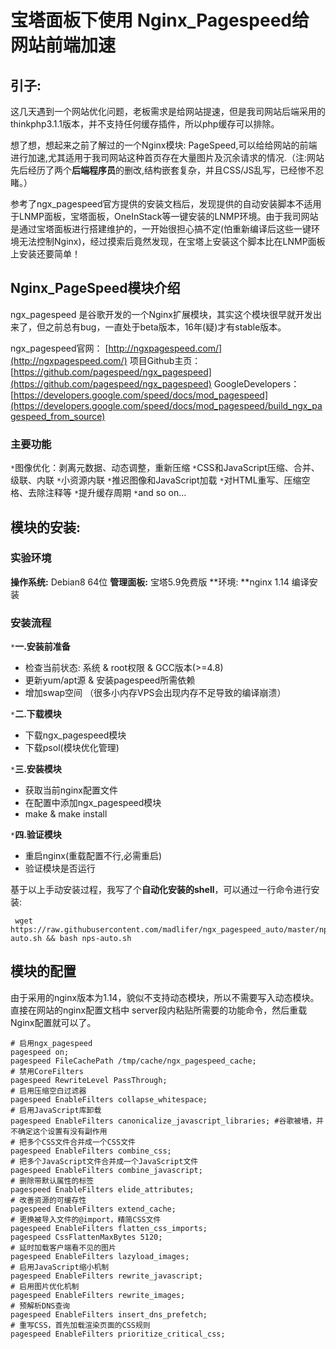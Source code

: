 # 宝塔面板下使用 Nginx_Pagespeed给网站前端加速

## 引子:
  这几天遇到一个网站优化问题，老板需求是给网站提速，但是我司网站后端采用的thinkphp3.1.1版本，并不支持任何缓存插件，所以php缓存可以排除。
        
  想了想，想起来之前了解过的一个Nginx模块: PageSpeed,可以给给网站的前端进行加速,尤其适用于我司网站这种首页存在大量图片及沉余请求的情况.（注:网站先后经历了两个**后端程序员**的删改,结构嵌套复杂，并且CSS/JS乱写，已经惨不忍睹。）
        
  参考了ngx_pagespeed官方提供的安装文档后，发现提供的自动安装脚本不适用于LNMP面板，宝塔面板，OneInStack等一键安装的LNMP环境。由于我司网站是通过宝塔面板进行搭建维护的，一开始很担心搞不定(怕重新编译后这些一键环境无法控制Nginx)，经过摸索后竟然发现，在宝塔上安装这个脚本比在LNMP面板上安装还要简单！

## Nginx_PageSpeed模块介绍
  ngx_pagespeed 是谷歌开发的一个Nginx扩展模块，其实这个模块很早就开发出来了，但之前总有bug，一直处于beta版本，16年(疑)才有stable版本。
    
ngx_pagespeed官网： [http://ngxpagespeed.com/](http://ngxpagespeed.com/)
项目Github主页： [https://github.com/pagespeed/ngx_pagespeed](https://github.com/pagespeed/ngx_pagespeed)
GoogleDevelopers：[https://developers.google.com/speed/docs/mod_pagespeed](https://developers.google.com/speed/docs/mod_pagespeed/build_ngx_pagespeed_from_source)

### 主要功能

`*`图像优化：剥离元数据、动态调整，重新压缩
`*`CSS和JavaScript压缩、合并、级联、内联
`*`小资源内联
`*`推迟图像和JavaScript加载
`*`对HTML重写、压缩空格、去除注释等
`*`提升缓存周期
`*`and so on...


## 模块的安装:

### 实验环境

**操作系统:** Debian8 64位
**管理面板:** 宝塔5.9免费版
**环境: **nginx 1.14 编译安装

### 安装流程
`*`**一.安装前准备**
  * 检查当前状态: 系统 & root权限 & GCC版本(>=4.8)
  * 更新yum/apt源 & 安装pagespeed所需依赖
  * 增加swap空间 （很多小内存VPS会出现内存不足导致的编译崩溃）

`*`**二.下载模块**
  * 下载ngx_pagespeed模块
  * 下载psol(模块优化管理)

`*`**三.安装模块**
  * 获取当前nginx配置文件
  * 在配置中添加ngx_pagespeed模块
  * make & make install

`*`**四.验证模块**
  * 重启nginx(重载配置不行,必需重启)
  * 验证模块是否运行

基于以上手动安装过程，我写了个**自动化安装的shell**，可以通过一行命令进行安装:

```shell
 wget https://raw.githubusercontent.com/madlifer/ngx_pagespeed_auto/master/nps-auto.sh && bash nps-auto.sh
```

## 模块的配置
  由于采用的nginx版本为1.14，貌似不支持动态模块，所以不需要写入动态模块。直接在网站的nginx配置文档中 server段内粘贴所需要的功能命令，然后重载Nginx配置就可以了。

```TXT
# 启用ngx_pagespeed    
pagespeed on;    
pagespeed FileCachePath /tmp/cache/ngx_pagespeed_cache;    
# 禁用CoreFilters    
pagespeed RewriteLevel PassThrough;    
# 启用压缩空白过滤器    
pagespeed EnableFilters collapse_whitespace;    
# 启用JavaScript库卸载    
pagespeed EnableFilters canonicalize_javascript_libraries; #谷歌被墙，并不确定这个设置有没有副作用 
# 把多个CSS文件合并成一个CSS文件    
pagespeed EnableFilters combine_css;    
# 把多个JavaScript文件合并成一个JavaScript文件    
pagespeed EnableFilters combine_javascript;    
# 删除带默认属性的标签    
pagespeed EnableFilters elide_attributes;    
# 改善资源的可缓存性    
pagespeed EnableFilters extend_cache;    
# 更换被导入文件的@import，精简CSS文件    
pagespeed EnableFilters flatten_css_imports;    
pagespeed CssFlattenMaxBytes 5120;    
# 延时加载客户端看不见的图片    
pagespeed EnableFilters lazyload_images;    
# 启用JavaScript缩小机制    
pagespeed EnableFilters rewrite_javascript;    
# 启用图片优化机制    
pagespeed EnableFilters rewrite_images;    
# 预解析DNS查询    
pagespeed EnableFilters insert_dns_prefetch;    
# 重写CSS，首先加载渲染页面的CSS规则    
pagespeed EnableFilters prioritize_critical_css; 

```
